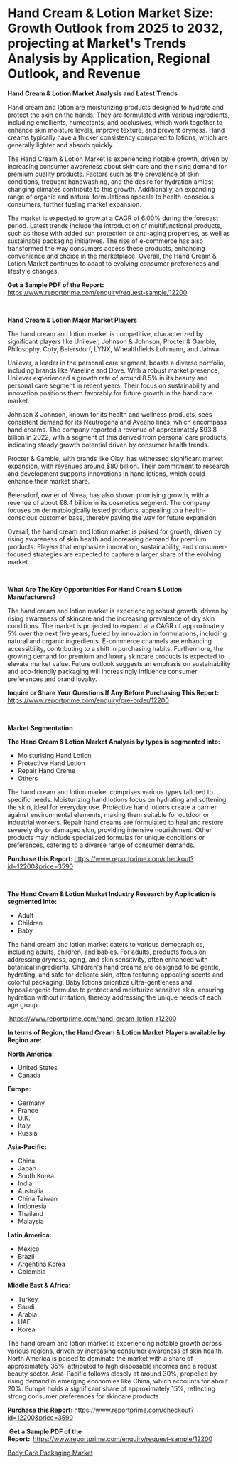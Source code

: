 <p><h1>Hand Cream & Lotion Market Size: Growth Outlook from 2025 to 2032, projecting at Market's Trends Analysis by Application, Regional Outlook, and Revenue</h1></p><p><strong>Hand Cream & Lotion Market Analysis and Latest Trends</strong></p>
<p><p>Hand cream and lotion are moisturizing products designed to hydrate and protect the skin on the hands. They are formulated with various ingredients, including emollients, humectants, and occlusives, which work together to enhance skin moisture levels, improve texture, and prevent dryness. Hand creams typically have a thicker consistency compared to lotions, which are generally lighter and absorb quickly.</p><p>The Hand Cream & Lotion Market is experiencing notable growth, driven by increasing consumer awareness about skin care and the rising demand for premium quality products. Factors such as the prevalence of skin conditions, frequent handwashing, and the desire for hydration amidst changing climates contribute to this growth. Additionally, an expanding range of organic and natural formulations appeals to health-conscious consumers, further fueling market expansion.</p><p>The market is expected to grow at a CAGR of 6.00% during the forecast period. Latest trends include the introduction of multifunctional products, such as those with added sun protection or anti-aging properties, as well as sustainable packaging initiatives. The rise of e-commerce has also transformed the way consumers access these products, enhancing convenience and choice in the marketplace. Overall, the Hand Cream & Lotion Market continues to adapt to evolving consumer preferences and lifestyle changes.</p></p>
<p><strong>Get a Sample PDF of the Report:&nbsp;</strong> <a href="https://www.reportprime.com/enquiry/request-sample/12200?utm_campaign=2007&utm_medium=2&utm_source=Github&utm_content=ia&utm_term=18032025&utm_id=hand-cream-lotion">https://www.reportprime.com/enquiry/request-sample/12200</a></p>
<p>&nbsp;</p>
<p><strong>Hand Cream & Lotion Major Market Players</strong></p>
<p><p>The hand cream and lotion market is competitive, characterized by significant players like Unilever, Johnson & Johnson, Procter & Gamble, Philosophy, Coty, Beiersdorf, LYNX, Whealthfields Lohmann, and Jahwa. </p><p>Unilever, a leader in the personal care segment, boasts a diverse portfolio, including brands like Vaseline and Dove. With a robust market presence, Unilever experienced a growth rate of around 8.5% in its beauty and personal care segment in recent years. Their focus on sustainability and innovation positions them favorably for future growth in the hand care market.</p><p>Johnson & Johnson, known for its health and wellness products, sees consistent demand for its Neutrogena and Aveeno lines, which encompass hand creams. The company reported a revenue of approximately $93.8 billion in 2022, with a segment of this derived from personal care products, indicating steady growth potential driven by consumer health trends.</p><p>Procter & Gamble, with brands like Olay, has witnessed significant market expansion, with revenues around $80 billion. Their commitment to research and development supports innovations in hand lotions, which could enhance their market share.</p><p>Beiersdorf, owner of Nivea, has also shown promising growth, with a revenue of about €8.4 billion in its cosmetics segment. The company focuses on dermatologically tested products, appealing to a health-conscious customer base, thereby paving the way for future expansion.</p><p>Overall, the hand cream and lotion market is poised for growth, driven by rising awareness of skin health and increasing demand for premium products. Players that emphasize innovation, sustainability, and consumer-focused strategies are expected to capture a larger share of the evolving market.</p></p>
<p>&nbsp;</p>
<p><strong>What Are The Key Opportunities For Hand Cream & Lotion Manufacturers?</strong></p>
<p><p>The hand cream and lotion market is experiencing robust growth, driven by rising awareness of skincare and the increasing prevalence of dry skin conditions. The market is projected to expand at a CAGR of approximately 5% over the next five years, fueled by innovation in formulations, including natural and organic ingredients. E-commerce channels are enhancing accessibility, contributing to a shift in purchasing habits. Furthermore, the growing demand for premium and luxury skincare products is expected to elevate market value. Future outlook suggests an emphasis on sustainability and eco-friendly packaging will increasingly influence consumer preferences and brand loyalty.</p></p>
<p><strong>Inquire or Share Your Questions If Any Before Purchasing This Report:</strong> <a href="https://www.reportprime.com/enquiry/pre-order/12200?utm_campaign=2007&utm_medium=2&utm_source=Github&utm_content=ia&utm_term=18032025&utm_id=hand-cream-lotion">https://www.reportprime.com/enquiry/pre-order/12200</a></p>
<p>&nbsp;</p>
<p><strong>Market Segmentation</strong></p>
<p><strong>The Hand Cream & Lotion Market Analysis by types is segmented into:</strong></p>
<p><ul><li>Moisturising Hand Lotion</li><li>Protective Hand Lotion</li><li>Repair Hand Creme</li><li>Others</li></ul></p>
<p><p>The hand cream and lotion market comprises various types tailored to specific needs. Moisturizing hand lotions focus on hydrating and softening the skin, ideal for everyday use. Protective hand lotions create a barrier against environmental elements, making them suitable for outdoor or industrial workers. Repair hand creams are formulated to heal and restore severely dry or damaged skin, providing intensive nourishment. Other products may include specialized formulas for unique conditions or preferences, catering to a diverse range of consumer demands.</p></p>
<p><strong>Purchase this Report:&nbsp;</strong><a href="https://www.reportprime.com/checkout?id=12200&price=3590&utm_campaign=2007&utm_medium=2&utm_source=Github&utm_content=ia&utm_term=18032025&utm_id=hand-cream-lotion">https://www.reportprime.com/checkout?id=12200&price=3590</a></p>
<p>&nbsp;</p>
<p><strong>The Hand Cream & Lotion Market Industry Research by Application is segmented into:</strong></p>
<p><ul><li>Adult</li><li>Children</li><li>Baby</li></ul></p>
<p><p>The hand cream and lotion market caters to various demographics, including adults, children, and babies. For adults, products focus on addressing dryness, aging, and skin sensitivity, often enhanced with botanical ingredients. Children's hand creams are designed to be gentle, hydrating, and safe for delicate skin, often featuring appealing scents and colorful packaging. Baby lotions prioritize ultra-gentleness and hypoallergenic formulas to protect and moisturize sensitive skin, ensuring hydration without irritation, thereby addressing the unique needs of each age group.</p></p>
<p><a href="https://www.reportprime.com/hand-cream-lotion-r12200?utm_campaign=2007&utm_medium=2&utm_source=Github&utm_content=ia&utm_term=18032025&utm_id=hand-cream-lotion">&nbsp;https://www.reportprime.com/hand-cream-lotion-r12200</a></p>
<p><strong>In terms of Region, the Hand Cream & Lotion Market Players available by Region are:</strong></p>
<p>
    <p> <strong> North America: </strong>
        <ul>
            <li>United States</li>
            <li>Canada</li>
        </ul>
        </p> 
    <p> <strong> Europe: </strong>
        <ul>
            <li>Germany</li>
            <li>France</li>
            <li>U.K.</li>
            <li>Italy</li>
            <li>Russia</li>
        </ul>
        </p> 
    <p> <strong> Asia-Pacific: </strong>
        <ul>
            <li>China</li>
            <li>Japan</li>
            <li>South Korea</li>
            <li>India</li>
            <li>Australia</li>
            <li>China Taiwan</li>
            <li>Indonesia</li>
            <li>Thailand</li>
            <li>Malaysia</li>
        </ul>
        </p> 
    <p> <strong> Latin America: </strong>
        <ul>
            <li>Mexico</li>
            <li>Brazil</li>
            <li>Argentina Korea</li>
            <li>Colombia</li>
        </ul>
        </p> 
    <p> <strong> Middle East & Africa: </strong>
        <ul>
            <li>Turkey</li>
            <li>Saudi</li>
            <li>Arabia</li>
            <li>UAE</li>
            <li>Korea</li>
        </ul>
    </p>
    </p>
<p><p>The hand cream and lotion market is experiencing notable growth across various regions, driven by increasing consumer awareness of skin health. North America is poised to dominate the market with a share of approximately 35%, attributed to high disposable incomes and a robust beauty sector. Asia-Pacific follows closely at around 30%, propelled by rising demand in emerging economies like China, which accounts for about 20%. Europe holds a significant share of approximately 15%, reflecting strong consumer preferences for skincare products.</p></p>
<p><strong>Purchase this Report: </strong><a href="https://www.reportprime.com/checkout?id=12200&price=3590&utm_campaign=2007&utm_medium=2&utm_source=Github&utm_content=ia&utm_term=18032025&utm_id=hand-cream-lotion">https://www.reportprime.com/checkout?id=12200&price=3590</a></p>
<p>&nbsp;<strong>Get a Sample PDF of the Report:&nbsp;&nbsp;</strong><a href="https://www.reportprime.com/enquiry/request-sample/12200?utm_campaign=2007&utm_medium=2&utm_source=Github&utm_content=ia&utm_term=18032025&utm_id=hand-cream-lotion">https://www.reportprime.com/enquiry/request-sample/12200</a></p>
<p><strong></strong></p>
<p><p><a href="https://github.com/angelajermaine/Market-Research-Report-List-6/blob/main/body-care-packaging-market.md?utm_campaign=2007&utm_medium=2&utm_source=Github&utm_content=ia&utm_term=18032025&utm_id=hand-cream-lotion">Body Care Packaging Market</a></p></p>